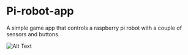 # Pi-robot-app
A simple game app that controls a raspberry pi robot with a couple of sensors and buttons.

![Alt Text](https://media.giphy.com/media/vFKqnCdLPNOKc/giphy.gif)
